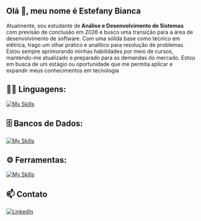 ## Olá 👋, meu nome é Estefany Bianca 

<p align="left">
Atualmente, sou estudante de<strong> Análise e Desenvolvimento de Sistemas</strong> com previsão de conclusão em 2026 e busco uma transição para a área de desenvolvimento de software. Com uma sólida base como técnico em elétrica, trago um olhar prático e analítico para resolução de problemas. Estou sempre aprimorando minhas habilidades por meio de cursos, mantendo-me atualizado e preparado para as demandas do mercado. Estou em busca de um estágio ou oportunidade que me permita aplicar e expandir meus conhecimentos em tecnologia
</p>


## 👨‍💻 Linguagens:
[![My Skills](https://skillicons.dev/icons?i=html,css,javascript,cpp,cs,go)](https://skillicons.dev)


## 🗄️ Bancos de Dados: 
[![My Skills](https://skillicons.dev/icons?i=mysql,postgres)](https://skillicons.dev)


## ⚙️ Ferramentas:
[![My Skills](https://skillicons.dev/icons?i=figma)](https://skillicons.dev)


## 📫 Contato

<a href="https://www.linkedin.com/in/estefanybianca/" title="LinkedIn">
  <img src="https://img.shields.io/badge/-Linkedin-0e76a8?style=flat-square&logo=Linkedin&logoColor=white" alt="LinkedIn"/></a>
  